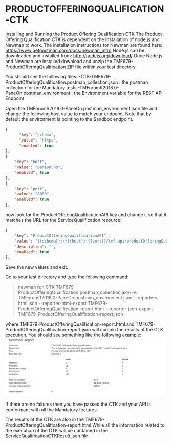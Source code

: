 # PRODUCTOFFERINGQUALIFICATION-CTK
Installing and Running the Product Offering Qualification CTK
The Product Offering Qualification CTK is dependent on the installation of node.js and Newman to work.
The installation instructions for Newman are found here: https://www.getpostman.com/docs/newman_intro
Node.js can be downloaded and installed from:
http://nodejs.org/download/ 
Once Node.js and Newman are installed download and unzip the TMF679-ProductOfferingQualification ZIP file within your test directory.

You should see the following files:
-CTK-TMF679-ProductOfferingQualification.postman_collection.json : the postman collection for the Mandatory tests
-TMForumR2018.0-PaneOn.postman_environment : the Environment variable for the REST API Endpoint

Open the TMForumR2018.0-PaneOn.postman_environment.json file and change the following host value to match your endpoint. Note that by default the environment is pointing to the Sandbox endpoint. 
```json
{
      "key": "schema",
      "value": "https",
      "enabled": true
},
{
	"key": "host",
	"value": "paneon.no",
	"enabled": true
},
{
	"key": "port",
	"value": "8080",
	"enabled": true
},
```
now look for the ProductOfferingQualificationAPI key and change it so that it matches the URL for the ServiceQualification resource:
```json
{
	"key": "ProductOfferingQualificationAPI",
	"value": "{{schema}}://{{host}}:{{port}}/tmf-api/productOfferingQualificationManagement/v1",
	"description": "",
	"enabled": true
},
```
Save the new values and exit.

Go to your test directory and type the following command:

> newman run CTK-TMF679-ProductOfferingQualification.postman_collection.json -e TMForumR2018.0-PaneOn.postman_environment.json --reporters html json --reporter-html-export TMF679-ProductOfferingQualification-report.html --reporter-json-export TMF679-ProductOfferingQualification-report.json

where TMF679-ProductOfferingQualification-report.html and TMF679-ProductOfferingQualification-report.json will contain the results of the CTK execution. You should see something like the following example:
![CTK Example Image](https://github.com/henfen/CTKFILES/blob/master/TMF679-ProductOfferingQualification/Output-Example.png)


If there are no failures then you have passed the CTK and your API is conformant with all
the Mandatory features.

The results of the CTK are also in  the TMF679-ProductOfferingQualification-report.html
While all the information related to the execution of the CTK will be contained in the ServiceQualificationCTKResult.json file




